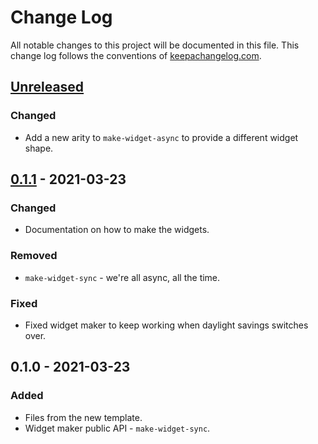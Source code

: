 # Change Log
All notable changes to this project will be documented in this file. This change log follows the conventions of [keepachangelog.com](http://keepachangelog.com/).

## [Unreleased]
### Changed
- Add a new arity to `make-widget-async` to provide a different widget shape.

## [0.1.1] - 2021-03-23
### Changed
- Documentation on how to make the widgets.

### Removed
- `make-widget-sync` - we're all async, all the time.

### Fixed
- Fixed widget maker to keep working when daylight savings switches over.

## 0.1.0 - 2021-03-23
### Added
- Files from the new template.
- Widget maker public API - `make-widget-sync`.

[Unreleased]: https://github.com/your-name/scrambler/compare/0.1.1...HEAD
[0.1.1]: https://github.com/your-name/scrambler/compare/0.1.0...0.1.1
